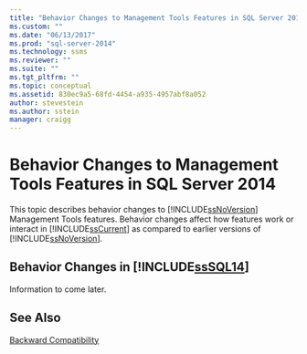 ```yaml
---
title: "Behavior Changes to Management Tools Features in SQL Server 2014 | Microsoft Docs"
ms.custom: ""
ms.date: "06/13/2017"
ms.prod: "sql-server-2014"
ms.technology: ssms
ms.reviewer: ""
ms.suite: ""
ms.tgt_pltfrm: ""
ms.topic: conceptual
ms.assetid: 830ec9a5-68fd-4454-a935-4957abf8a052
author: stevestein
ms.author: sstein
manager: craigg
---
```

# Behavior Changes to Management Tools Features in SQL Server 2014
  This topic describes behavior changes to [!INCLUDE[ssNoVersion](../includes/ssnoversion-md.md)] Management Tools features. Behavior changes affect how features work or interact in [!INCLUDE[ssCurrent](../includes/sscurrent-md.md)] as compared to earlier versions of [!INCLUDE[ssNoVersion](../includes/ssnoversion-md.md)].  
  
## Behavior Changes in [!INCLUDE[ssSQL14](../includes/sssql14-md.md)]  
 Information to come later.  
  
## See Also  
 [Backward Compatibility](../../2014/getting-started/backward-compatibility.md)  
  
  
